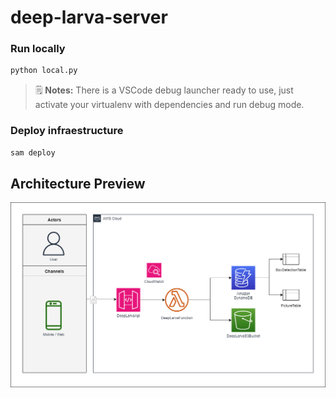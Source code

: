 # deep-larva-server

### Run locally

```bash
python local.py
```

> 🗒️ **Notes:** There is a VSCode debug launcher ready to use, just activate your virtualenv with dependencies and run debug mode.

### Deploy infraestructure

```bash
sam deploy
```

## Architecture Preview

![alt text](docs/DeepLarva.png)
